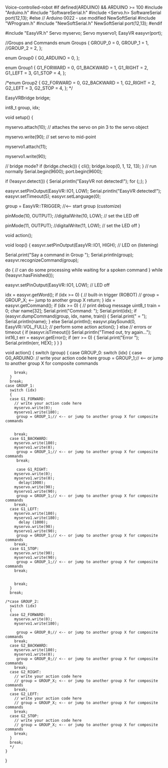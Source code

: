 Voice-controlled-robot
#if defined(ARDUINO) && ARDUINO >= 100
  #include "Arduino.h"
  #include "SoftwareSerial.h"
  #include <Servo.h>
  SoftwareSerial port(12,13);
#else // Arduino 0022 - use modified NewSoftSerial
  #include "WProgram.h"
  #include "NewSoftSerial.h"
  NewSoftSerial port(12,13);
#endif

#include "EasyVR.h"
Servo myservo;
Servo myservo1;
EasyVR easyvr(port);

//Groups and Commands
enum Groups
{
  GROUP_0  = 0,
  GROUP_1  = 1,
  //GROUP_2  = 2,
};

enum Group0 
{
  G0_ARDUINO = 0,
};

enum Group1 
{
  G1_FORWARD = 0,
  G1_BACKWARD = 1,
  G1_RIGHT = 2,
  G1_LEFT = 3,
  G1_STOP = 4,
};

/*enum Group2 
{
  G2_FORWARD = 0,
  G2_BACKWARD = 1,
  G2_RIGHT = 2,
  G2_LEFT = 3,
  G2_STOP = 4,
};
*/

EasyVRBridge bridge;

int8_t group, idx;

void setup()
{
  
   myservo.attach(10);  // attaches the servo on pin 3 to the servo object 

  myservo.write(90);  // set servo to mid-point
  
  
  myservo1.attach(11);
  
  myservo1.write(90);
  
  
  
  
  // bridge mode?
  if (bridge.check())
  {
    cli();
    bridge.loop(0, 1, 12, 13);
  }
  // run normally
  Serial.begin(9600);
  port.begin(9600);

  if (!easyvr.detect())
  {
    Serial.println("EasyVR not detected!");
    for (;;);
  }

  easyvr.setPinOutput(EasyVR::IO1, LOW);
  Serial.println("EasyVR detected!");
  easyvr.setTimeout(5);
  easyvr.setLanguage(0);

  group = EasyVR::TRIGGER; //<-- start group (customize)
  
   pinMode(10, OUTPUT); 
  //digitalWrite(10, LOW);    // set the LED off
  
  pinMode(11, OUTPUT); 
  //digitalWrite(11, LOW);    // set the LED off
}

void action();

void loop()
{
  easyvr.setPinOutput(EasyVR::IO1, HIGH); // LED on (listening)

  Serial.print("Say a command in Group ");
  Serial.println(group);
  easyvr.recognizeCommand(group);

  do
  {
    // can do some processing while waiting for a spoken command
  }
  while (!easyvr.hasFinished());
  
  easyvr.setPinOutput(EasyVR::IO1, LOW); // LED off

  idx = easyvr.getWord();
  if (idx >= 0)
  {
    // built-in trigger (ROBOT)
    // group = GROUP_X; <-- jump to another group X
    return;
  }
  idx = easyvr.getCommand();
  if (idx >= 0)
  {
    // print debug message
    uint8_t train = 0;
    char name[32];
    Serial.print("Command: ");
    Serial.print(idx);
    if (easyvr.dumpCommand(group, idx, name, train))
    {
      Serial.print(" = ");
      Serial.println(name);
    }
    else
      Serial.println();
    easyvr.playSound(0, EasyVR::VOL_FULL);
    // perform some action
    action();
  }
  else // errors or timeout
  {
    if (easyvr.isTimeout())
      Serial.println("Timed out, try again...");
    int16_t err = easyvr.getError();
    if (err >= 0)
    {
      Serial.print("Error ");
      Serial.println(err, HEX);
    }
  }
}

void action()
{
    switch (group)
    {
    case GROUP_0:
      switch (idx)
      {
      case G0_ARDUINO:
        // write your action code here
        group = GROUP_1;// <-- or jump to another group X for composite commands
        
        break;
      }
      break;
    case GROUP_1:
      switch (idx)
      {
      case G1_FORWARD:
        // write your action code here
        myservo.write(0);
        myservo1.write(180);
         group = GROUP_1;// <-- or jump to another group X for composite commands
       
         
        break;
      case G1_BACKWARD:
        myservo.write(180);
        myservo1.write(0);
         group = GROUP_1;// <-- or jump to another group X for composite commands
         break;
         
         case G1_RIGHT:
        myservo.write(0);
        myservo1.write(0);
          delay(1000);
        myservo.write(90);
        myservo1.write(90);
         group = GROUP_1;// <-- or jump to another group X for composite commands
        break;
      case G1_LEFT:
        myservo.write(180);
        myservo1.write(180);
          delay (1000);
        myservo.write(90);
        myservo1.write(90);
         group = GROUP_1;// <-- or jump to another group X for composite commands
        break;
      case G1_STOP:
        myservo.write(90);
        myservo1.write(90);
         group = GROUP_1;// <-- or jump to another group X for composite commands
        break;
      
         
        break;
      }
      break;
    
    /*case GROUP_2:
      switch (idx)
      {
      case G2_FORWARD:
        myservo.write(0);
        myservo1.write(180);
        
         group = GROUP_0;// <-- or jump to another group X for composite commands
        break;
      case G2_BACKWARD:
        myservo.write(180);
        myservo1.write(0);
         group = GROUP_0;// <-- or jump to another group X for composite commands
        break;
      case G2_RIGHT:
        // write your action code here
        // group = GROUP_X; <-- or jump to another group X for composite commands
        break;
      case G2_LEFT:
        // write your action code here
        // group = GROUP_X; <-- or jump to another group X for composite commands
        break;
      case G2_STOP:
        // write your action code here
        // group = GROUP_X; <-- or jump to another group X for composite commands
        break;
      }
      break;
      */
    }
}

